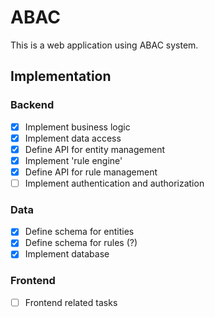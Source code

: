 # ABAC
This is a web application using ABAC system.
## Implementation
### Backend
- [x] Implement business logic
- [x] Implement data access
- [x] Define API for entity management
- [x] Implement 'rule engine'
- [x] Define API for rule management
- [ ] Implement authentication and authorization
### Data
- [x] Define schema for entities
- [x] Define schema for rules (?)
- [x] Implement database
### Frontend
- [ ] Frontend related tasks
